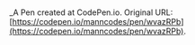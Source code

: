 # 
 _A Pen created at CodePen.io. Original URL: [https://codepen.io/manncodes/pen/wvazRPb](https://codepen.io/manncodes/pen/wvazRPb).

 